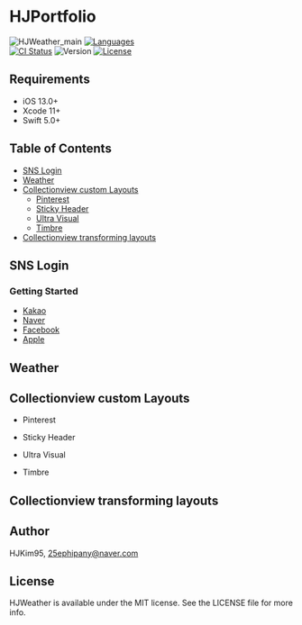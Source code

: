 # HJPortfolio

![HJWeather_main](https://user-images.githubusercontent.com/29699823/93293895-0a16d100-f824-11ea-8e80-5b2b300d9f8d.png)
[![Languages](https://img.shields.io/badge/language-swift%205.0%20-FF69B4.svg?style=plastic)](#) <br/> 
[![CI Status](https://img.shields.io/travis/HJKim95/HJPortfolio.svg?style=flat)](https://travis-ci.org/HJKim95/HJPortfolio)
![Version](https://img.shields.io/github/v/tag/HJKim95/HJPortfolio?color=red&label=version)
[![License](https://img.shields.io/badge/License-MIT-yellow.svg)](https://github.com/HJKim95/HJPortfolio/blob/master/LICENSE)

## Requirements
* iOS 13.0+ 
* Xcode 11+
* Swift 5.0+


## Table of Contents
- [SNS Login](#sns_login)
- [Weather](#weather)
- [Collectionview custom Layouts](#custom_layouts)
    - [Pinterest](#pinterest)
    - [Sticky Header](#sticky_header)
    - [Ultra Visual](#ultra_visual)
    - [Timbre](#timbre)
- [Collectionview transforming layouts](#transforming_layouts)

## SNS Login <a id='sns_login'></a>
### Getting Started
- [Kakao](https://github.com/HJKim95/HJLogin-Kakao)
- [Naver](https://github.com/HJKim95/HJLogin-Naver)
- [Facebook](https://github.com/HJKim95/HJLogin-Facebook)
- [Apple](https://github.com/HJKim95/HJLogin-Apple)


## Weather <a id='weather'></a>

## Collectionview custom Layouts <a id='custom_layouts'></a>
- Pinterest <a id='pinterest'></a>

- Sticky Header <a id='sticky_header'></a>

- Ultra Visual <a id='ultra_visual'></a>

- Timbre <a id='timbre'></a>

## Collectionview transforming layouts <a id='transforming_layouts'></a>




## Author

HJKim95, 25ephipany@naver.com

## License

HJWeather is available under the MIT license. See the LICENSE file for more info.
